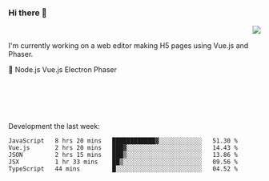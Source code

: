 ### Hi there 👋

<img align="right" src="https://github-readme-stats.vercel.app/api?username=jasonpanggo"/>

<br>
<p align="left">
I'm currently working on a web editor making H5 pages using Vue.js and Phaser.
</p>
<p align="left">
📖 Node.js Vue.js Electron Phaser
</p>
<br>
<br>
<br>
<br>

Development the last week:
<!--START_SECTION:waka-->
```text
JavaScript   8 hrs 20 mins   ████████████▓░░░░░░░░░░░░   51.30 % 
Vue.js       2 hrs 20 mins   ███▓░░░░░░░░░░░░░░░░░░░░░   14.43 % 
JSON         2 hrs 15 mins   ███▒░░░░░░░░░░░░░░░░░░░░░   13.86 % 
JSX          1 hr 33 mins    ██▒░░░░░░░░░░░░░░░░░░░░░░   09.56 % 
TypeScript   44 mins         █░░░░░░░░░░░░░░░░░░░░░░░░   04.52 % 
```
<!--END_SECTION:waka-->

<!--
**JASONPANGGO/jasonpanggo** is a ✨ _special_ ✨ repository because its `README.md` (this file) appears on your GitHub profile.

Here are some ideas to get you started:

- 🔭 I’m currently working on ...
- 🌱 I’m currently learning ...
- 👯 I’m looking to collaborate on ...
- 🤔 I’m looking for help with ...
- 💬 Ask me about ...
- 📫 How to reach me: ...
- 😄 Pronouns: ...
- ⚡ Fun fact: ...
-->
